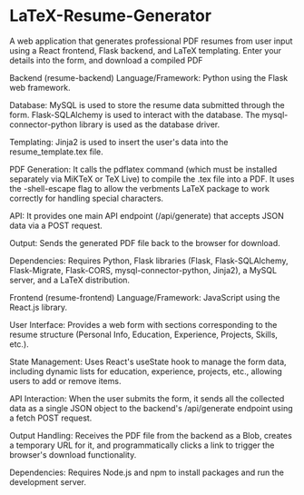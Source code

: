# LaTeX-Resume-Generator
A web application that generates professional PDF resumes from user input using a React frontend, Flask backend, and LaTeX templating. Enter your details into the form, and download a compiled PDF


Backend (resume-backend)
Language/Framework: Python using the Flask web framework.

Database: MySQL is used to store the resume data submitted through the form. Flask-SQLAlchemy is used to interact with the database. The mysql-connector-python library is used as the database driver.

Templating: Jinja2 is used to insert the user's data into the resume_template.tex file.

PDF Generation: It calls the pdflatex command (which must be installed separately via MiKTeX or TeX Live) to compile the .tex file into a PDF. It uses the -shell-escape flag to allow the verbments LaTeX package to work correctly for handling special characters.

API: It provides one main API endpoint (/api/generate) that accepts JSON data via a POST request.

Output: Sends the generated PDF file back to the browser for download.

Dependencies: Requires Python, Flask libraries (Flask, Flask-SQLAlchemy, Flask-Migrate, Flask-CORS, mysql-connector-python, Jinja2), a MySQL server, and a LaTeX distribution.

Frontend (resume-frontend)
Language/Framework: JavaScript using the React.js library.

User Interface: Provides a web form with sections corresponding to the resume structure (Personal Info, Education, Experience, Projects, Skills, etc.).

State Management: Uses React's useState hook to manage the form data, including dynamic lists for education, experience, projects, etc., allowing users to add or remove items.

API Interaction: When the user submits the form, it sends all the collected data as a single JSON object to the backend's /api/generate endpoint using a fetch POST request.

Output Handling: Receives the PDF file from the backend as a Blob, creates a temporary URL for it, and programmatically clicks a link to trigger the browser's download functionality.

Dependencies: Requires Node.js and npm to install packages and run the development server.
